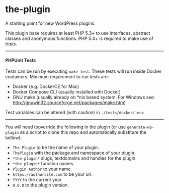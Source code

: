 # the-plugin
A starting point for new WordPress plugins.

This plugin base requires at least PHP 5.3+ to use interfaces, abstract classes and anonymous functions. PHP 5.4+ is required to make use of *traits*.

---
#### PHPUnit Tests

Tests can be run by executing `make test`. These tests will run inside Docker containers. Minimum requirement
to run tests are:

- Docker (e.g. DockerCE for Mac)
- Docker Compose CLI (usually installed with Docker)
- GNU make (usually already on *nix based system. For Windows see: http://gnuwin32.sourceforge.net/packages/make.htm)

Test variables can be altered (with caution) in `./tests/docker/.env`

---

You will need tooverride the following in the plugin (or use `generate-wp-plugin` as a script to clone this repo and automatically substiture the bellow):

- `The Plugin` to be the name of your plugin.
- `ThePlugin` with the package and namespace of your plugin.
- `*the-plugin*` slugs, textdomains and handles for the plugin.
- `*the_plugin*` function names.
- `Plugin Author` to your name.
- `https://authorsite.com` to be your url.
- `YYYY` to the current year.
- `0.0.0` to the plugin version.
